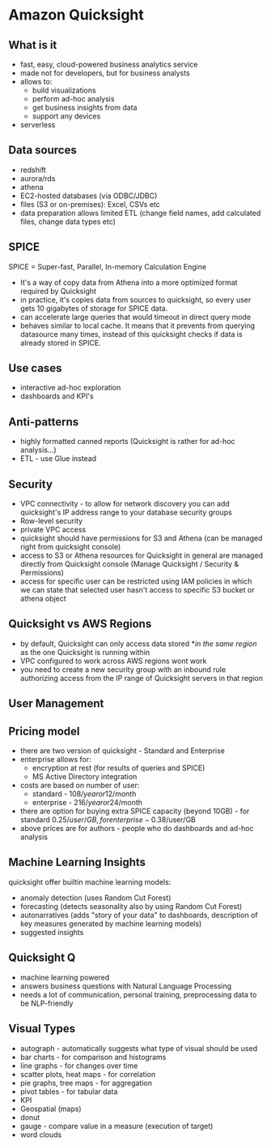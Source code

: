 # Amazon Quicksight

## What is it
* fast, easy, cloud-powered business analytics service
* made not for developers, but for business analysts
* allows to:
  * build visualizations
  * perform ad-hoc analysis
  * get business insights from data
  * support any devices
* serverless

## Data sources
* redshift
* aurora/rds
* athena
* EC2-hosted databases (via ODBC/JDBC)
* files (S3 or on-premises): Excel, CSVs etc
* data preparation allows limited ETL (change field names, add calculated files, change data types etc)

## SPICE
SPICE = Super-fast, Parallel, In-memory Calculation Engine

* It's a way of copy data from Athena into a more optimized format required by Quicksight
* in practice, it's copies data from sources to quicksight, so every user gets 10 gigabytes of storage for SPICE data.
* can accelerate large queries that would timeout in direct query mode
* behaves similar to local cache. It means that it prevents from querying datasource many times, instead of this quicksight checks if data is already stored in SPICE.  

## Use cases
* interactive ad-hoc exploration
* dashboards and KPI's

## Anti-patterns
* highly formatted canned reports (Quicksight is rather for ad-hoc analysis...)
* ETL - use Glue instead

## Security
* VPC connectivity - to allow for network discovery you can add quicksight's IP address range to your database security groups
* Row-level security
* private VPC access
* quicksight should have permissions for S3 and Athena (can be managed right from quicksight console)
* access to S3 or Athena resources for Quicksight in general are managed directly from Quicksight console (Manage Quicksight / Security & Permissions)
* access for specific user can be restricted using IAM policies in which we can state that selected user hasn't access to specific S3 bucket or athena object

## Quicksight vs AWS Regions
* by default, Quicksight can only access data stored **in the same region* as the one Quicksight is running within
* VPC configured to work across AWS regions wont work
* you need to create a new security group with an inbound rule authorizing access from the IP range of Quicksight servers in that region

## User Management

## Pricing model
* there are two version of quicksight - Standard and Enterprise
* enterprise allows for:
  * encryption at rest (for results of queries and SPICE)
  * MS Active Directory integration
* costs are based on number of user:
  * standard - 108$/year or 12$/month
  * enterprise - 216$/year or 24$/month
* there are option for buying extra SPICE capacity (beyond 10GB) - for standard 0.25$/user/GB, for enterprise - 0.38$/user/GB
* above prices are for authors - people who do dashboards and ad-hoc analysis

## Machine Learning Insights
quicksight offer builtin machine learning models:
* anomaly detection (uses Random Cut Forest)
* forecasting (detects seasonality also by using Random Cut Forest)
* autonarratives (adds "story of your data" to dashboards, description of key measures generated by machine learning models)
* suggested insights

## Quicksight Q
* machine learning powered
* answers business questions with Natural Language Processing
* needs a lot of communication, personal training, preprocessing data to be NLP-friendly

## Visual Types
* autograph - automatically suggests what type of visual should be used
* bar charts - for comparison and histograms
* line graphs - for changes over time
* scatter plots, heat maps - for correlation
* pie graphs, tree maps - for aggregation
* pivot tables - for tabular data
* KPI
* Geospatial (maps)
* donut
* gauge - compare value in a measure (execution of target)
* word clouds